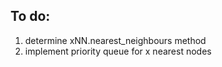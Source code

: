 ## To do:
1. determine xNN.nearest\_neighbours method
2. implement priority queue for x nearest nodes
